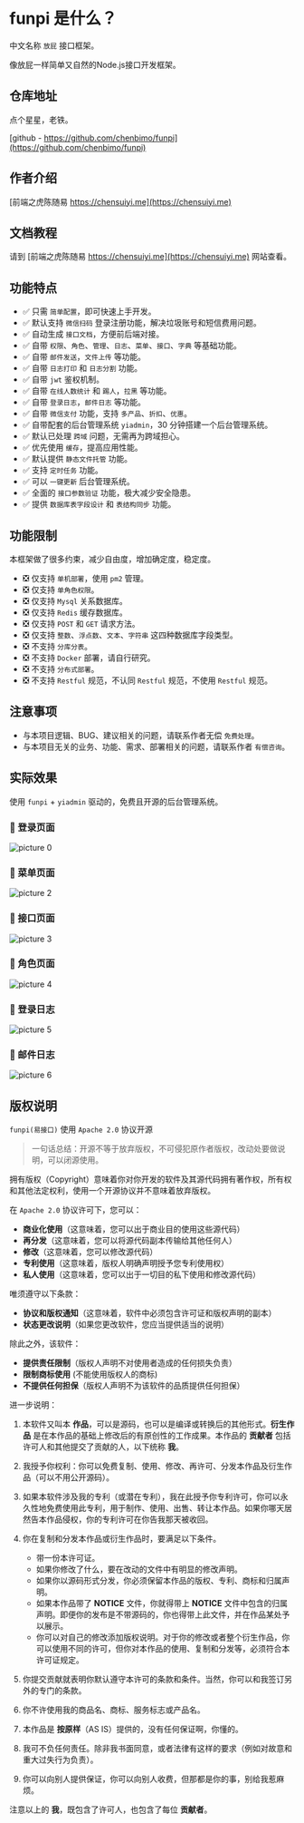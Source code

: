 # funpi 是什么？

中文名称 `放屁` 接口框架。

像放屁一样简单又自然的Node.js接口开发框架。

## 仓库地址

点个星星，老铁。

[github - https://github.com/chenbimo/funpi](https://github.com/chenbimo/funpi)

## 作者介绍

[前端之虎陈随易 https://chensuiyi.me](https://chensuiyi.me)

## 文档教程

请到 [前端之虎陈随易 https://chensuiyi.me](https://chensuiyi.me) 网站查看。

## 功能特点

-   ✅ 只需 `简单配置`，即可快速上手开发。
-   ✅ 默认支持 `微信扫码` 登录注册功能，解决垃圾账号和短信费用问题。
-   ✅ 自动生成 `接口文档`，方便前后端对接。
-   ✅ 自带 `权限`、`角色`、`管理`、`日志`、`菜单`、`接口`、`字典` 等基础功能。
-   ✅ 自带 `邮件发送`，`文件上传` 等功能。
-   ✅ 自带 `日志打印` 和 `日志分割` 功能。
-   ✅ 自带 `jwt` 鉴权机制。
-   ✅ 自带 `在线人数统计` 和 `踢人`，`拉黑` 等功能。
-   ✅ 自带 `登录日志`，`邮件日志` 等功能。
-   ✅ 自带 `微信支付` 功能，支持 `多产品`、`折扣`、`优惠`。
-   ✅ 自带配套的后台管理系统 `yiadmin`，30 分钟搭建一个后台管理系统。
-   ✅ 默认已处理 `跨域` 问题，无需再为跨域担心。
-   ✅ 优先使用 `缓存`，提高应用性能。
-   ✅ 默认提供 `静态文件托管` 功能。
-   ✅ 支持 `定时任务` 功能。
-   ✅ 可以 `一键更新` 后台管理系统。
-   ✅ 全面的 `接口参数验证` 功能，极大减少安全隐患。
-   ✅ 提供 `数据库表字段设计` 和 `表结构同步` 功能。

## 功能限制

本框架做了很多约束，减少自由度，增加确定度，稳定度。

-   ❎ 仅支持 `单机部署`，使用 `pm2` 管理。
-   ❎ 仅支持 `单角色权限`。
-   ❎ 仅支持 `Mysql` 关系数据库。
-   ❎ 仅支持 `Redis` 缓存数据库。
-   ❎ 仅支持 `POST` 和 `GET` 请求方法。
-   ❎ 仅支持 `整数`、`浮点数`、`文本`、`字符串` 这四种数据库字段类型。
-   ❎ 不支持 `分库分表`。
-   ❎ 不支持 `Docker` 部署，请自行研究。
-   ❎ 不支持 `分布式部署`。
-   ❎ 不支持 `Restful` 规范，不认同 `Restful` 规范，不使用 `Restful` 规范。

## 注意事项

-   与本项目逻辑、BUG、建议相关的问题，请联系作者无偿 `免费处理`。
-   与本项目无关的业务、功能、需求、部署相关的问题，请联系作者 `有偿咨询`。

## 实际效果

使用 `funpi` + `yiadmin` 驱动的，免费且开源的后台管理系统。

### 📄 登录页面

![picture 0](https://static.yicode.tech/images/202311/20231126000719.png)

### 📄 菜单页面

![picture 2](https://static.yicode.tech/images/202311/20231126000809.png)

### 📄 接口页面

![picture 3](https://static.yicode.tech/images/202311/20231126000833.png)

### 📄 角色页面

![picture 4](https://static.yicode.tech/images/202311/20231126000913.png)

### 📄 登录日志

![picture 5](https://static.yicode.tech/images/202311/20231126000935.png)

### 📄 邮件日志

![picture 6](https://static.yicode.tech/images/202311/20231126001012.png)

## 版权说明

`funpi(易接口)` 使用 `Apache 2.0` 协议开源

> 一句话总结：开源不等于放弃版权，不可侵犯原作者版权，改动处要做说明，可以闭源使用。

拥有版权（Copyright）意味着你对你开发的软件及其源代码拥有著作权，所有权和其他法定权利，使用一个开源协议并不意味着放弃版权。

在 `Apache 2.0` 协议许可下，您可以：

-   **商业化使用**（这意味着，您可以出于商业目的使用这些源代码）
-   **再分发**（这意味着，您可以将源代码副本传输给其他任何人）
-   **修改**（这意味着，您可以修改源代码）
-   **专利使用**（这意味着，版权人明确声明授予您专利使用权）
-   **私人使用**（这意味着，您可以出于一切目的私下使用和修改源代码）

唯须遵守以下条款：

-   **协议和版权通知**（这意味着，软件中必须包含许可证和版权声明的副本）
-   **状态更改说明**（如果您更改软件，您应当提供适当的说明）

除此之外，该软件：

-   **提供责任限制**（版权人声明不对使用者造成的任何损失负责）
-   **限制商标使用** (不能使用版权人的商标)
-   **不提供任何担保**（版权人声明不为该软件的品质提供任何担保）

进一步说明：

1. 本软件又叫本 **作品**，可以是源码，也可以是编译或转换后的其他形式。**衍生作品** 是在本作品的基础上修改后的有原创性的工作成果。本作品的 **贡献者** 包括许可人和其他提交了贡献的人，以下统称 **我**。
2. 我授予你权利：你可以免费复制、使用、修改、再许可、分发本作品及衍生作品（可以不用公开源码）。
3. 如果本软件涉及我的专利（或潜在专利），我在此授予你专利许可，你可以永久性地免费使用此专利，用于制作、使用、出售、转让本作品。如果你哪天居然告本作品侵权，你的专利许可在你告我那天被收回。
4. 你在复制和分发本作品或衍生作品时，要满足以下条件。

    - 带一份本许可证。
    - 如果你修改了什么，要在改动的文件中有明显的修改声明。
    - 如果你以源码形式分发，你必须保留本作品的版权、专利、商标和归属声明。
    - 如果本作品带了 **NOTICE** 文件，你就得带上 **NOTICE** 文件中包含的归属声明。即便你的发布是不带源码的，你也得带上此文件，并在作品某处予以展示。
    - 你可以对自己的修改添加版权说明。对于你的修改或者整个衍生作品，你可以使用不同的许可，但你对本作品的使用、复制和分发等，必须符合本许可证规定。

5. 你提交贡献就表明你默认遵守本许可的条款和条件。当然，你可以和我签订另外的专门的条款。
6. 你不许使用我的商品名、商标、服务标志或产品名。
7. 本作品是 **按原样**（AS IS）提供的，没有任何保证啊，你懂的。
8. 我可不负任何责任。除非我书面同意，或者法律有这样的要求（例如对故意和重大过失行为负责）。
9. 你可以向别人提供保证，你可以向别人收费，但那都是你的事，别给我惹麻烦。

注意以上的 **我**，既包含了许可人，也包含了每位 **贡献者**。
